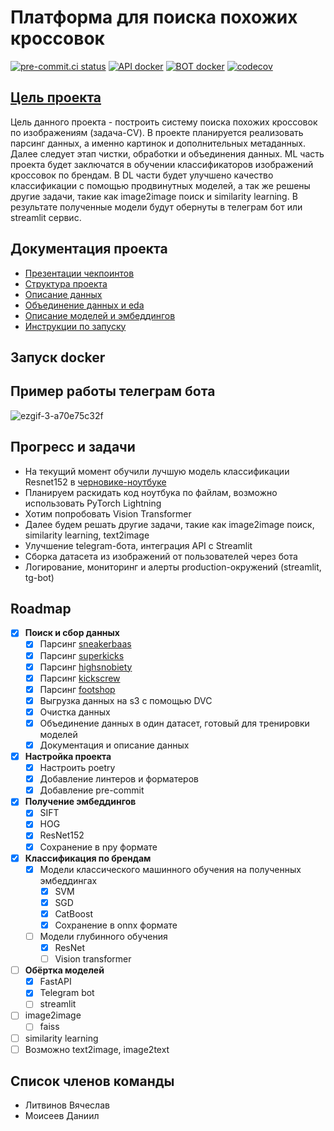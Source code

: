 # Платформа для поиска похожих кроссовок

[![pre-commit.ci status](https://results.pre-commit.ci/badge/github/miem-refugees/sneakers-ml/trunk.svg)](https://results.pre-commit.ci/latest/github/miem-refugees/sneakers-ml/trunk)
[![API docker](https://github.com/miem-refugees/sneakers-ml/actions/workflows/build-api.yml/badge.svg)](https://github.com/miem-refugees/sneakers-ml/actions/workflows/build-api.yml)
[![BOT docker](https://github.com/miem-refugees/sneakers-ml/actions/workflows/build-bot.yml/badge.svg)](https://github.com/miem-refugees/sneakers-ml/actions/workflows/build-bot.yml)
[![codecov](https://codecov.io/gh/miem-refugees/sneakers-ml/graph/badge.svg?token=ZTQC72KIPN)](https://codecov.io/gh/miem-refugees/sneakers-ml)

## [Цель проекта](https://docs.google.com/document/d/1Gdz3_W7x7L9Ff1-Sl61Cv3L6GHBiceH863Vn1ucXzjU/edit#heading=h.j88xs4dca7be)

Цель данного проекта - построить систему поиска похожих кроссовок по изображениям (задача-CV).
В проекте планируется реализовать парсинг данных, а именно картинок и дополнительных метаданных.
Далее следует этап чистки, обработки и объединения данных.
ML часть проекта будет заключатся в обучении классификаторов изображений кроссовок по брендам.
В DL части будет улучшено качество классификации с помощью продвинутных моделей, а так же решены другие задачи,
такие как image2image поиск и similarity learning.
В результате полученные модели будут обернуты в телеграм бот или streamlit сервис.

## Документация проекта

- [Презентации чекпоинтов](/docs/presentations)
- [Структура проекта](/docs/project-setup.md)
- [Описание данных](/docs/data-description.md)
- [Объединение данных и eda](/docs/eda-merging.md)
- [Описание моделей и эмбеддингов](/docs/features-models.md)
- [Инструкции по запуску](/docs/launch-instructions.md)

## Запуск docker

## Пример работы телеграм бота

![ezgif-3-a70e75c32f](https://github.com/miem-refugees/sneakers-ml/assets/57370975/0ded53d5-479d-458a-b1ed-3675b3e1f71c)

## Прогресс и задачи

- На текущий момент обучили лучшую модель классификации Resnet152 в
  [черновике-ноутбуке](notebooks/models/resnet_fine_tune.ipynb)
- Планируем раскидать код ноутбука по файлам, возможно использовать
  PyTorch Lightning
- Хотим попробовать Vision Transformer
- Далее будем решать другие задачи, такие как image2image поиск, similarity
  learning, text2image
- Улучшение telegram-бота, интеграция API с Streamlit
- Сборка датасета из изображений от пользователей через бота
- Логирование, мониторинг и алерты production-окружений (streamlit, tg-bot)

## Roadmap

- [x] **Поиск и сбор данных**
  - [x] Парсинг [sneakerbaas](https://www.sneakerbaas.com)
  - [x] Парсинг [superkicks](https://www.superkicks.in)
  - [x] Парсинг [highsnobiety](https://www.highsnobiety.com)
  - [x] Парсинг [kickscrew](https://www.kickscrew.com/)
  - [x] Парсинг [footshop](https://www.footshop.com)
  - [x] Выгрузка данных на s3 с помощью DVC
  - [x] Очистка данных
  - [x] Объединение данных в один датасет, готовый для тренировки моделей
  - [x] Документация и описание данных
- [x] **Настройка проекта**
  - [x] Настроить poetry
  - [x] Добавление линтеров и форматеров
  - [x] Добавление pre-commit
- [x] **Получение эмбеддингов**
  - [x] SIFT
  - [x] HOG
  - [x] ResNet152
  - [x] Сохранение в npy формате
- [x] **Классификация по брендам**
  - [x] Модели классического машинного обучения на полученных эмбеддингах
    - [x] SVM
    - [x] SGD
    - [x] CatBoost
    - [x] Сохранение в onnx формате
  - [ ] Модели глубинного обучения
    - [x] ResNet
    - [ ] Vision transformer
- [ ] **Обёртка моделей**
  - [x] FastAPI
  - [x] Telegram bot
  - [ ] streamlit
- [ ] image2image
  - [ ] faiss
- [ ] similarity learning
- [ ] Возможно text2image, image2text

## Список членов команды

- Литвинов Вячеслав
- Моисеев Даниил
